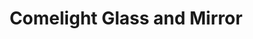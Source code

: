 ---
title: "Comelight Glass and Mirror"
url: /toronto/comelight-glass-and-mirror/
shop: Raumausstattung
---